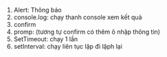 1. Alert: Thông báo
2. console.log: chạy thanh console xem kết quả
3. confirm
4. promp: (tương tự confirm có thêm ô nhập thông tin)
5. SetTimeout: chạy 1 lần
6. setInterval: chạy liên tục lặp đi lặph lại